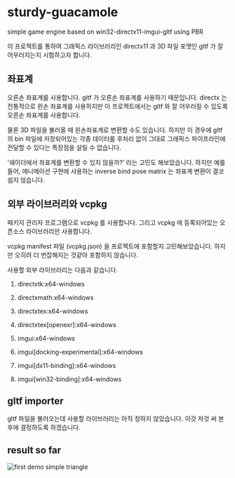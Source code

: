 # sturdy-guacamole
simple game engine based on win32-directx11-imgui-gltf using PBR

이 프로젝트를 통하여 그래픽스 라이브러리인 directx11 과 3D 파일 포맷인 gltf 가
잘 어우러지는지 시험하고자 합니다.

## 좌표계
오른손 좌표계를 사용합니다. gltf 가 오른손 좌표계를 사용하기 때문입니다.
directx 는 전통적으로 왼손 좌표계를 사용하지만 이 프로젝트에서는 gltf 와 잘 어우러질 수 있도록 오른손 좌표계를 사용합니다.

물론 3D 파일을 불러올 때 왼손좌표계로 변환할 수도 있습니다.
하지만 이 경우에 gltf 의 bin 파일에 저장되어있는 각종 데이터를 후처리 없이 그대로 그래픽스 파이프라인에 전달할 수 있다는 특장점을 살릴 수 없습니다.

'쉐이더에서 좌표계를 변환할 수 있지 않을까?' 라는 고민도 해보았습니다.
하지만 예를 들어,
애니메이션 구현에 사용하는 inverse bind pose matrix 는 좌표계 변환이 결코 쉽지 않습니다.

## 외부 라이브러리와 vcpkg
패키지 관리자 프로그램으로 vcpkg 를 사용합니다.
그리고 vcpkg 에 등록되어있는 오픈소스 라이브러리만 사용합니다.

vcpkg manifest 파일 (vcpkg.json) 을 프로젝트에 포함할지 고민해보았습니다.
하지만 오히려 더 번잡해지는 것같아 포함하지 않습니다.

사용할 외부 라이브러리는 다음과 같습니다.
1. directxtk:x64-windows
1. directxmath:x64-windows

1. directxtex:x64-windows
1. directxtex[openexr]:x64-windows

1. imgui:x64-windows
1. imgui[docking-experimental]:x64-windows
1. imgui[dx11-binding]:x64-windows
1. imgui[win32-binding]:x64-windows

## gltf importer
gltf 파일을 불러오는데 사용할 라이브러리는 아직 정하지 않았습니다.
이것 저것 써 본 후에 결정하도록 하겠습니다.

## result so far
![first demo simple triangle](https://user-images.githubusercontent.com/61501369/233636451-45f75f5b-5d4b-4bd8-8313-616f457c7f6e.png)
